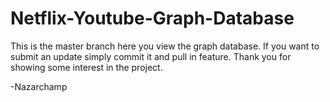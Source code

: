 # Netflix-Youtube-Graph-Database
This is the master branch here you view the graph database.
If you want to submit an update simply commit it and pull in feature.
Thank you for showing some interest in the project.

-Nazarchamp
